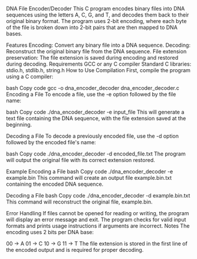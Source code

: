 DNA File Encoder/Decoder
This C program encodes binary files into DNA sequences using the letters A, C, G, and T, and decodes them back to their original binary format. The program uses 2-bit encoding, where each byte of the file is broken down into 2-bit pairs that are then mapped to DNA bases.

Features
Encoding: Convert any binary file into a DNA sequence.
Decoding: Reconstruct the original binary file from the DNA sequence.
File extension preservation: The file extension is saved during encoding and restored during decoding.
Requirements
GCC or any C compiler
Standard C libraries: stdio.h, stdlib.h, string.h
How to Use
Compilation
First, compile the program using a C compiler:

bash
Copy code
gcc -o dna_encoder_decoder dna_encoder_decoder.c
Encoding a File
To encode a file, use the -e option followed by the file name:

bash
Copy code
./dna_encoder_decoder -e input_file
This will generate a text file containing the DNA sequence, with the file extension saved at the beginning.

Decoding a File
To decode a previously encoded file, use the -d option followed by the encoded file's name:

bash
Copy code
./dna_encoder_decoder -d encoded_file.txt
The program will output the original file with its correct extension restored.

Example
Encoding a File
bash
Copy code
./dna_encoder_decoder -e example.bin
This command will create an output file example.bin.txt containing the encoded DNA sequence.

Decoding a File
bash
Copy code
./dna_encoder_decoder -d example.bin.txt
This command will reconstruct the original file, example.bin.

Error Handling
If files cannot be opened for reading or writing, the program will display an error message and exit.
The program checks for valid input formats and prints usage instructions if arguments are incorrect.
Notes
The encoding uses 2 bits per DNA base:

00 -> A
01 -> C
10 -> G
11 -> T
The file extension is stored in the first line of the encoded output and is required for proper decoding.
